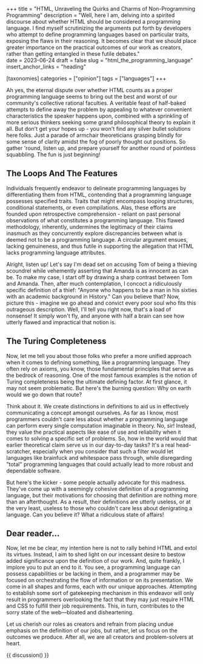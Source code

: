 +++
title = "HTML, Unraveling the Quirks and Charms of Non-Programming Programming"
description = "Well, here I am, delving into a spirited discourse about whether HTML should be considered a programming language. I find myself scrutinizing the arguments put forth by developers who attempt to define programming languages based on particular traits, exposing the flaws in their reasoning. It becomes clear that we should place greater importance on the practical outcomes of our work as creators, rather than getting entangled in these futile debates."   
date = 2023-06-24
draft = false
slug = "html_the_programming_language"
insert_anchor_links = "heading"

[taxonomies]
categories = ["opinion"]
tags = ["languages"]
+++

<section class="intro">

Ah yes, the eternal dispute over whether HTML counts as a proper programming language
seems to bring out the best and worst of our community's collective rational faculties.
A veritable feast of half-baked attempts to define away the problem by appealing
to whatever convenient characteristics the speaker happens upon,
combined with a sprinkling of more serious thinkers seeking some grand philosophical theory to explain it all.
But don't get your hopes up - you won't find any silver bullet solutions here folks.
Just a parade of armchair theoreticians grasping blindly for some sense of clarity amidst the fog of poorly thought out positions.
So gather 'round, listen up, and prepare yourself for another round of pointless squabbling.
The fun is just beginning!

</section>

##  The Loops And The Features

Individuals frequently endeavor to delineate programming languages by differentiating them from HTML, contending that a programming language possesses specified traits.
Traits that might encompass looping structures, conditional statements, or even compilations.
Alas, these efforts are founded upon retrospective comprehension - reliant on past personal observations of what constitutes a programming language.
This flawed methodology, inherently, undermines the legitimacy of their claims inasmuch as they concurrently explore discrepancies between what is deemed not to be a programming language.
A circular argument ensues, lacking genuineness, and thus futile in supporting the allegation that HTML lacks programming language attributes.

Alright, listen up! Let's say I'm dead set on accusing Tom of being a thieving scoundrel
while vehemently asserting that Amanda is as innocent as can be.
To make my case, I start off by drawing a sharp contrast between Tom and Amanda.
Then, after much contemplation, I concoct a ridiculously specific definition of a thief:
"Anyone who happens to be a man in his sixties with an academic background in History." Can you believe that? Now, picture this - imagine we go ahead and convict every poor soul who fits this outrageous description.
Well, I'll tell you right now, that's a load of nonsense! It simply won't fly, and anyone with half a brain can see how utterly flawed and impractical that notion is.

## The Turing Completeness 

Now, let me tell you about those folks who prefer a more unified approach when it comes to defining something, like a programming language.
They often rely on axioms, you know, those fundamental principles that serve as the bedrock of reasoning.
One of the most famous examples is the notion of Turing completeness being the ultimate defining factor.
At first glance, it may not seem problematic.
But here's the burning question: Why on earth would we go down that route?

Think about it.
We create distinctions in definitions to aid us in effectively communicating a concept amongst ourselves.
As far as I know, most programmers couldn't care less about whether a
programming language can perform every single computation imaginable in theory.
No, sir! Instead, they value the practical aspects like ease of use and reliability when it comes to solving a specific set of problems.
So, how in the world would that earlier theoretical claim serve us in our day-to-day tasks?
It's a real head-scratcher,
especially when you consider that such a filter would let languages like brainfuck and whitespace pass through,
while disregarding "total" programming languages that could actually lead to more robust and dependable software.

But here's the kicker - some people actually advocate for this madness.
They've come up with a seemingly cohesive definition of a programming language,
but their motivations for choosing that definition are nothing more than an afterthought.
As a result, their definitions are utterly useless, or at the very least, useless to those who couldn't care less about denigrating a language.
Can you believe it? What a ridiculous state of affairs!


## Dear reader...

Now, let me be clear, my intention here is not to rally behind HTML and extol its virtues.
Instead, I aim to shed light on our incessant desire to bestow added significance upon the definition of our work.
And, quite frankly, I implore you to put an end to it.
You see, a programming language can possess capabilities or be lacking in them,
and a programmer may be focused on orchestrating the flow of information or on its presentation.
We come in all shapes and forms, each with our unique approaches.
Attempting to establish some sort of gatekeeping mechanism in this endeavor will only result
in programmers overlooking the fact that they may just require HTML and CSS to fulfill their job requirements.
This, in turn, contributes to the sorry state of the web—bloated and disheartening.

Let us cherish our roles as creators and refrain from placing undue emphasis on the definition of our jobs,
but rather, let us focus on the outcomes we produce.
After all, we are all creators and problem-solvers at heart.

{{ discussion() }}